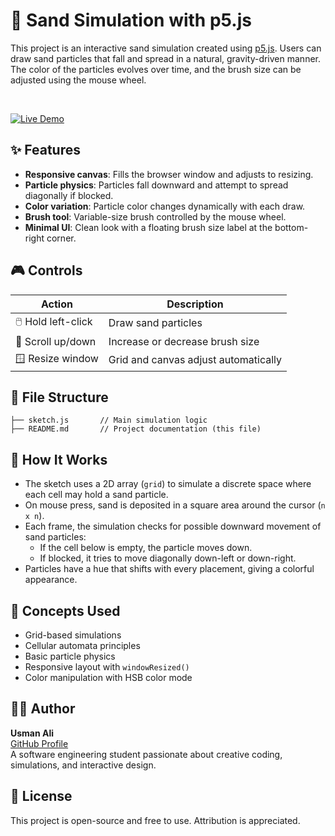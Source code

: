 # 🌈 Sand Simulation with p5.js

This project is an interactive sand simulation created using [p5.js](https://p5js.org/). Users can draw sand particles that fall and spread in a natural, gravity-driven manner. The color of the particles evolves over time, and the brush size can be adjusted using the mouse wheel.

<br/>

[![Live Demo](https://img.shields.io/badge/Live%20Demo-Click%20Here-%2300bcd4?style=for-the-badge&logo=p5.js&logoColor=white)](https://editor.p5js.org/Usman_Ali/full/BJpcsEywC)


## ✨ Features

- **Responsive canvas**: Fills the browser window and adjusts to resizing.
- **Particle physics**: Particles fall downward and attempt to spread diagonally if blocked.
- **Color variation**: Particle color changes dynamically with each draw.
- **Brush tool**: Variable-size brush controlled by the mouse wheel.
- **Minimal UI**: Clean look with a floating brush size label at the bottom-right corner.


## 🎮 Controls

| Action                 | Description                              |
|------------------------|------------------------------------------|
| 🖱️ Hold left-click     | Draw sand particles                       |
| 🔄 Scroll up/down      | Increase or decrease brush size          |
| 🪟 Resize window       | Grid and canvas adjust automatically     |


## 📁 File Structure

```
├── sketch.js       // Main simulation logic
├── README.md       // Project documentation (this file)
```


## 🔧 How It Works

- The sketch uses a 2D array (`grid`) to simulate a discrete space where each cell may hold a sand particle.
- On mouse press, sand is deposited in a square area around the cursor (`n x n`).
- Each frame, the simulation checks for possible downward movement of sand particles:
  - If the cell below is empty, the particle moves down.
  - If blocked, it tries to move diagonally down-left or down-right.
- Particles have a hue that shifts with every placement, giving a colorful appearance.


## 🧠 Concepts Used

- Grid-based simulations
- Cellular automata principles
- Basic particle physics
- Responsive layout with `windowResized()`
- Color manipulation with HSB color mode


## 🧑‍💻 Author

**Usman Ali**  
[GitHub Profile](https://github.com/UsmanAli404) <!-- Add your GitHub link if available -->  
A software engineering student passionate about creative coding, simulations, and interactive design.

## 📜 License

This project is open-source and free to use. Attribution is appreciated.
